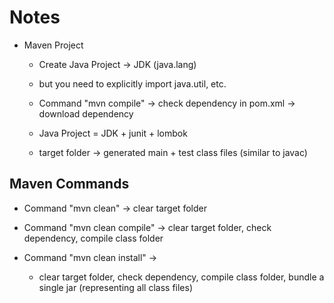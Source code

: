 # Notes
- Maven Project
  - Create Java Project -> JDK (java.lang)
  - but you need to explicitly import java.util, etc.

  - Command "mvn compile" -> check dependency in pom.xml -> download dependency
  - Java Project = JDK + junit + lombok
  - target folder -> generated main + test class files (similar to javac)

## Maven Commands
  - Command "mvn clean" -> clear target folder

  - Command "mvn clean compile" -> clear target folder, check dependency, compile class folder

  - Command "mvn clean install" -> 
    - clear target folder, check dependency, compile class folder, bundle a single jar (representing all class files)